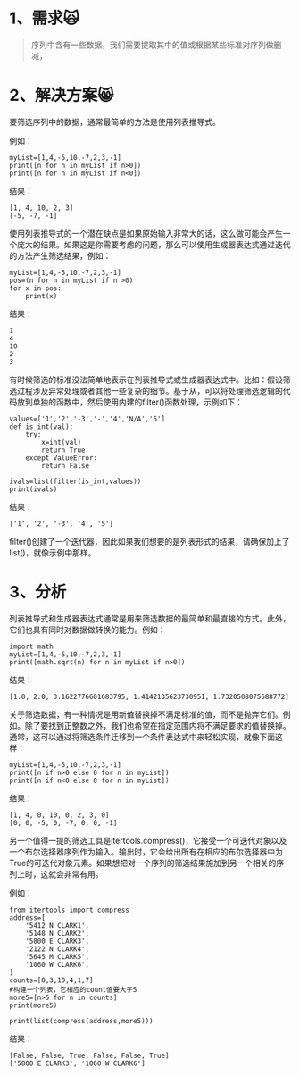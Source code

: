 # 1、需求🙀

> 序列中含有一些数据，我们需要提取其中的值或根据某些标准对序列做删减，

# 2、解决方案😸

要筛选序列中的数据，通常最简单的方法是使用列表推导式。

例如：

```
myList=[1,4,-5,10,-7,2,3,-1]
print([n for n in myList if n>0])
print([n for n in myList if n<0])
```

结果：

```
[1, 4, 10, 2, 3]
[-5, -7, -1]
```

使用列表推导式的一个潜在缺点是如果原始输入非常大的话，这么做可能会产生一个庞大的结果。如果这是你需要考虑的问题，那么可以使用生成器表达式通过迭代的方法产生筛选结果，例如：

```
myList=[1,4,-5,10,-7,2,3,-1]
pos=(n for n in myList if n >0)
for x in pos:
    print(x)
```

结果：

```
1
4
10
2
3
```

有时候筛选的标准没法简单地表示在列表推导式或生成器表达式中。比如：假设筛选过程涉及异常处理或者其他一些复杂的细节。基于从，可以将处理筛选逻辑的代码放到单独的函数中，然后使用内建的filter\(\)函数处理，示例如下：

```
values=['1','2','-3','-','4','N/A','5']
def is_int(val):
    try:
        x=int(val)
        return True
    except ValueError:
        return False

ivals=list(filter(is_int,values))
print(ivals)
```

结果：

```
['1', '2', '-3', '4', '5']
```

filter\(\)创建了一个迭代器，因此如果我们想要的是列表形式的结果，请确保加上了list\(\)，就像示例中那样。

# 3、分析

列表推导式和生成器表达式通常是用来筛选数据的最简单和最直接的方式。此外，它们也具有同时对数据做转换的能力。例如：

```
import math
myList=[1,4,-5,10,-7,2,3,-1]
print([math.sqrt(n) for n in myList if n>0])
```

结果：

```
[1.0, 2.0, 3.1622776601683795, 1.4142135623730951, 1.7320508075688772]
```

关于筛选数据，有一种情况是用新值替换掉不满足标准的值，而不是抛弃它们。例如。除了要找到正整数之外，我们也希望在指定范围内将不满足要求的值替换掉。通常，这可以通过将筛选条件迁移到一个条件表达式中来轻松实现，就像下面这样：

```
myList=[1,4,-5,10,-7,2,3,-1]
print([n if n>0 else 0 for n in myList])
print([n if n<0 else 0 for n in myList])
```

结果：

```
[1, 4, 0, 10, 0, 2, 3, 0]
[0, 0, -5, 0, -7, 0, 0, -1]
```

另一个值得一提的筛选工具是itertools.compress\(\)，它接受一个可迭代对象以及一个布尔选择器序列作为输入。输出时，它会给出所有在相应的布尔选择器中为True的可迭代对象元素。如果想把对一个序列的筛选结果施加到另一个相关的序列上时，这就会非常有用。

例如：

```
from itertools import compress
address=[
    '5412 N CLARK1',
    '5148 N CLARK2',
    '5800 E CLARK3',
    '2122 N CLARK4',
    '5645 M CLARK5',
    '1060 W CLARK6',
]
counts=[0,3,10,4,1,7]
#构建一个列表，它相应的count值要大于5
more5=[n>5 for n in counts]
print(more5)

print(list(compress(address,more5)))
```

结果：

```
[False, False, True, False, False, True]
['5800 E CLARK3', '1060 W CLARK6']
```



